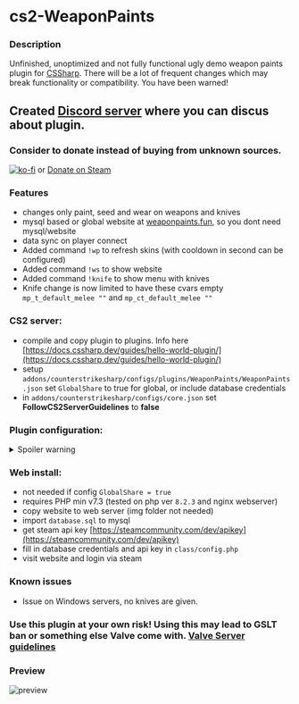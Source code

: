 # cs2-WeaponPaints

### Description
Unfinished, unoptimized and not fully functional ugly demo weapon paints plugin for [CSSharp](https://docs.cssharp.dev/).
There will be a lot of frequent changes which may break functionality or compatibility. You have been warned!

## Created [Discord server](https://discord.gg/mwEQppJ5AT) where you can discus about plugin.

### Consider to donate instead of buying from unknown sources.
[![ko-fi](https://ko-fi.com/img/githubbutton_sm.svg)](https://ko-fi.com/E1E2G0P2O) or [Donate on Steam](https://steamcommunity.com/tradeoffer/new/?partner=41515647&token=gW2W-nXE)

### Features
- changes only paint, seed and wear on weapons and knives
- mysql based or global website at [weaponpaints.fun](https://weaponpaints.fun/), so you dont need mysql/website
- data sync on player connect
- Added command `!wp` to refresh skins (with cooldown in second can be configured)
- Added command `!ws` to show website
- Added command `!knife` to show menu with knives
- Knife change is now limited to have these cvars empty `mp_t_default_melee ""` and `mp_ct_default_melee ""`

### CS2 server:
- compile and copy plugin to plugins. Info here [https://docs.cssharp.dev/guides/hello-world-plugin/](https://docs.cssharp.dev/guides/hello-world-plugin/)
- setup `addons/counterstrikesharp/configs/plugins/WeaponPaints/WeaponPaints.json`
  set `GlobalShare` to true for global, or include database credentials
- in `addons/counterstrikesharp/configs/core.json` set **FollowCS2ServerGuidelines** to **false**

### Plugin configuration:
<details>
  <summary>Spoiler warning</summary>
<code><pre>{
	"Version": 4, // Don't touch
	"DatabaseHost": "", // MySQL host (required if GlobalShare = false)
	"DatabasePort": 3306, // MySQL port (required if GlobalShare = false)
	"DatabaseUser": "", // MySQL username (required if GlobalShare = false)
	"DatabasePassword": "", // MySQL user password (required if GlobalShare = false)
	"DatabaseName": "", // MySQL database name (required if GlobalShare = false)
	"GlobalShare": false, // Enable or disable GlobalShare, plugin can work without mysql credentials but with shared website at weaponpaints.fun
	"CmdRefreshCooldownSeconds": 60, // Cooldown time in refreshing skins (!wp command)
	"Prefix": "[WeaponPaints]", // Prefix every chat message
	"Website": "example.com/skins", // Website used in WebsiteMessageCommand (!ws command)
"Messages": {
	"WebsiteMessageCommand": "Visit {WEBSITE} where you can change skins.", // Information about website where player can change skins (!ws command) Set to empty to disable
	"SynchronizeMessageCommand": "Type !wp to synchronize chosen skins.", // Information about skins refreshing (!ws command) Set to empty to disable
	"KnifeMessageCommand": "Type !knife to open knife menu.", // Information about knife menu (!ws command) Set to empty to disable
	"CooldownRefreshCommand": "You can\u0027t refresh weapon paints right now.", // Cooldown information (!wp command) Set to empty to disable
	"SuccessRefreshCommand": "Refreshing weapon paints.", // Information about refreshing skins (!wp command) Set to empty to disable
	"ChosenKnifeMenu": "You have chosen {KNIFE} as your knife.", // Information about choosen knife (!knife command) Set to empty to disable
	"ChosenKnifeMenuKill": "To correctly apply skin for knife, you need to type !kill.", // Information about suicide after knife selection (!knife command) Set to empty to disable
	"KnifeMenuTitle": "Knife Menu."  // Menu title (!knife menu)
},
"Additional": {
	"SkinVisibilityFix": true, // Enable or disable fix for skin visibility
	"KnifeEnabled": true, // Enable or disable knife feature
	"SkinEnabled": true, // Enable or disable skin feature
	"CommandWpEnabled": true, // Enable or disable refreshing command
	"CommandKillEnabled": true, // Enable or disable kill command
	"CommandKnife": "knife", // Name of knife menu command, u can change to for e.g, knives
	"CommandSkin": "ws", // Name of skin information command, u can change to for e.g, skins
	"CommandRefresh": "wp", // Name of skin refreshing command, u can change to for e.g, refreshskins
	"CommandKill": "kill", // Name of kill command, u can change to for e.g, suicide
	"GiveRandomKnife": false  // Give random knife to players if they didn't choose
},

"ConfigVersion": 4  // Don't touch
}</pre></code>
</details>
    
### Web install:
- not needed if config `GlobalShare = true`
- requires PHP min v7.3 (tested on php ver `8.2.3` and nginx webserver)
- copy website to web server (img folder not needed)
- import `database.sql` to mysql
- get steam api key [https://steamcommunity.com/dev/apikey](https://steamcommunity.com/dev/apikey)
- fill in database credentials and api key in `class/config.php`
- visit website and login via steam

### Known issues
- Issue on Windows servers, no knives are given.

### Use this plugin at your own risk! Using this may lead to GSLT ban or something else Valve come with. [Valve Server guidelines](https://blog.counter-strike.net/index.php/server_guidelines/)

### Preview
![preview](https://github.com/Nereziel/cs2-WeaponPaints/blob/main/website/preview.png?raw=true)
